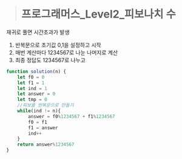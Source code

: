 ><h1>프로그래머스_Level2_피보나치 수</h1>
재귀로 풀면 시간초과가 발생
1. 반복문으로 초기값 0,1을 설정하고 시작
2. 매번 계산마다 1234567로 나눈 나머지로 계산
3. 최종 정답도 1234567로 나누고 

```javascript
function solution(n) {
    let f0 = 0
    let f1 = 1
    let ind = 1
    let answer = 0
    let tmp = 0
    //피보를 반복문으로 만들기
    while(ind != n){
        answer = f0%1234567 + f1%1234567
        f0 = f1
        f1 = answer
        ind++
    }
    return answer%1234567
}
```
